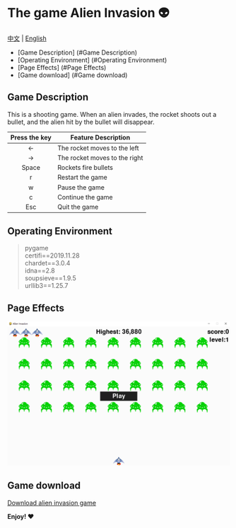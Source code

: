 #  The game Alien Invasion :alien: 

[中文](./README.zh.md) | [English](./README.md)

- [Game Description] (#Game Description)
- [Operating Environment] (#Operating Environment)
- [Page Effects] (#Page Effects)
- [Game download] (#Game download)

## Game Description

This is a shooting game. When an alien invades, the rocket shoots out a bullet, and the alien hit by the bullet will disappear.


| Press the key | Feature Description |
| :-------: | ------- |
| ←         | The rocket moves to the left |
| →         | The rocket moves to the right |
| Space     | Rockets fire bullets |
| r         | Restart the game |
| w         | Pause the game |
| c         | Continue the game |
| Esc       | Quit the game |

## Operating Environment
> pygame  
> certifi==2019.11.28  
> chardet==3.0.4  
> idna==2.8  
> soupsieve==1.9.5  
> urllib3==1.25.7  

## Page Effects
<img src="./images/game.png" alt="Page renderings" />

## Game download
[Download alien invasion game](https://github.com/babyAnnie/python_game/releases/download/python/alien_invasion.exe)

**Enjoy! ❤**